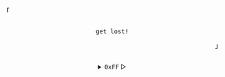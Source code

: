 <!-- ## Hey <img src="https://raw.githubusercontent.com/dedysurya13/dedysurya13/master/wave.gif" width="30px">, This is Dedy Surya Prihantoro
[![Gmail Badge](https://img.shields.io/badge/-dedy131098@gmail.com-c14438?style=flat&logo=Gmail&logoColor=white&link=mailto:dedy131098@gmail.com)](mailto:dedy131098@gmail.com) 
[![Linkedin Badge](https://img.shields.io/badge/-dedysurya-0072b1?style=flat&logo=Linkedin&logoColor=white&link=https://www.linkedin.com/in/dedy-surya/)](https://www.linkedin.com/in/dedy-surya/) [![Instagram Badge](https://img.shields.io/badge/-dedysurya__-dd2a7b?style=flat&logo=instagram&logoColor=white&link=https://instagram.com/dedysurya__/)](https://www.instagram.com/dedysurya__/) 
## Some of my Github Stats  -->
<!--- <p align=left> <img src=https://komarev.com/ghpvc/?username=dedysurya13 alt=dedysurya13 /> </p> -->

<!-- [![Github stats](https://github-readme-stats.vercel.app/api?username=dedysurya13&show_icons=true&theme=light&include_all_commits=true)](https://github.com/dedysurya13/github-readme-stats)
[![Top Langs](https://github-readme-stats.vercel.app/api/top-langs/?username=dedysurya13&layout=compact&theme=light)](https://github.com/dedysurya/github-readme-stats) -->


<p align="left"><strong><samp>「</samp></strong></p>
    <p align="center">
        <samp><br>
        get lost!
        </samp>
        <br>
    </p>
<p align="right"><strong><samp>」</samp></strong></p>

<br>

<details align="center">
<summary><samp>0xFF</samp> &#9655;</summary>

<h2></h2><br>

```sh
gpg2 --import <(curl -sL https://git.io/JKsMD)
```

<h2></h2><br>
<p align="center">
    <samp>
    <a href="https://t.me/dedysuryaprihantoro" target="_blank">t.me</a> &#9670;
    <a href="https://instagram.com/dedysurya__" target="_blank">[insta]</a> &#9670;
    <a href="mailto:kontak@dedysurya.my.id" target="_blank">mail</a>
    </samp>
</p>

<h2></h2><br>
<p align="center">
    <samp>
    <a href="https://ko-fi.com/V7V05ZACS" target="_blank"><strong>‎ ko-fi ‎</strong></a> &#9672;
    <a href="https://liberapay.com/owl4ce/donate" target="_blank"><strong>liberapay</strong></a>
    </samp>
</p>

<h2></h2>
<p align="center">
    <a href="#ǝɔϟlʍo" target="_blank">
        <img alt="Top Language" src="https://github-readme-stats.vercel.app/api/top-langs/?bg_color=00000000&layout=compact&username=dedysurya13&hide_border=true&title_color=c9d1d9&text_color=c3c5cd"/>
        <img alt="GitHub Stats" src="https://github-readme-stats.vercel.app/api?bg_color=00000000&username=dedysurya13&show_icons=true&include_all_commits=true&count_private=true&hide=commits&hide_border=true&icon_color=4C566A&title_color=c9d1d9&text_color=c3c5cd"/>
    </a>
</p>

<h2></h2>
<p align="center">
    <a target="_blank" href="https://spotify-github-profile.vercel.app/api/view?uid=mndiis7r2tmfzqgws8c09dztw&redirect=true">
        <img width="100%" alt="Now Playing" src="https://spotify-github-profile.vercel.app/api/view?uid=mndiis7r2tmfzqgws8c09dztw&cover_image=true&theme=novatorem"/>
    </a>
</p>

</details>
